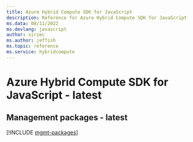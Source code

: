 ```yaml
---
title: Azure Hybrid Compute SDK for JavaScript
description: Reference for Azure Hybrid Compute SDK for JavaScript
ms.data: 08/11/2022
ms.devlang: javascript
author: xirzec
ms.author: jeffish
ms.topic: reference
ms.service: hybridcompute
---
```

# Azure Hybrid Compute SDK for JavaScript - latest

## Management packages - latest
[!INCLUDE [mgmt-packages](hybrid-compute-mgmt-index.md)]